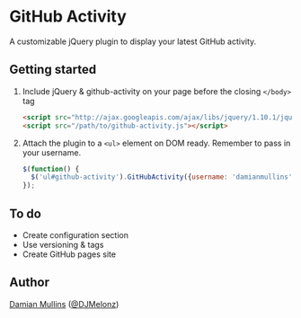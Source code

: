 # GitHub Activity

A customizable jQuery plugin to display your latest GitHub activity.


## Getting started

1.  Include jQuery & github-activity on your page before the closing ``</body>`` tag

    ```html
    <script src="http://ajax.googleapis.com/ajax/libs/jquery/1.10.1/jquery.min.js"></script>
    <script src="/path/to/github-activity.js"></script>
    ```

2.  Attach the plugin to a ``<ul>`` element on DOM ready. Remember to pass in your username.

    ```javascript
    $(function() {
      $('ul#github-activity').GitHubActivity({username: 'damianmullins'});
    });
    ```
    
    
## To do

- Create configuration section
- Use versioning & tags
- Create GitHub pages site


## Author

[Damian Mullins](http://lowflyingowls.co.uk) ([@DJMelonz](http://twitter.com/djmelonz))
